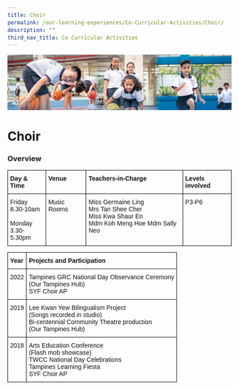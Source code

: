 ```yaml
---
title: Choir
permalink: /our-learning-experiences/Co-Curricular-Activities/Choir/
description: ""
third_nav_title: Co Curricular Activities
---
```

![](/images/Our%20Learning%20Experiences.jpg)

Choir
=====

### **Overview**

<style type="text/css">
.tg  {border-collapse:collapse;border-spacing:0;}
.tg td{border-color:black;border-style:solid;border-width:1px;font-family:Arial, sans-serif;font-size:14px;
  overflow:hidden;padding:10px 5px;word-break:normal;}
.tg th{border-color:black;border-style:solid;border-width:1px;font-family:Arial, sans-serif;font-size:14px;
  font-weight:normal;overflow:hidden;padding:10px 5px;word-break:normal;}
.tg .tg-clkh{color:#121212;font-weight:bold;text-align:left;vertical-align:top}
.tg .tg-kk00{color:#121212;text-align:left;vertical-align:top}
</style>
<table class="tg">
<thead>
  <tr>
    <th class="tg-clkh">Day &amp; Time</th>
    <th class="tg-clkh">Venue</th>
    <th class="tg-clkh">Teachers-in-Charge</th>
    <th class="tg-clkh">Levels involved</th>
  </tr>
</thead>
<tbody>
  <tr>
    <td class="tg-kk00">Friday<br>8.30-10am<br><br>Monday<br>3.30-5.30pm</td>
    <td class="tg-kk00">Music Rooms</td>
    <td class="tg-kk00">Miss Germaine Ling <br>Mrs Tan Shee Cher <br>Miss Kwa Shaur En <br>Mdm Koh Meng Hoe Mdm Sally Neo </td>
    <td class="tg-kk00">P3-P6</td>
  </tr>
</tbody>
</table>

<style type="text/css">
.tg  {border-collapse:collapse;border-spacing:0;}
.tg td{border-color:black;border-style:solid;border-width:1px;font-family:Arial, sans-serif;font-size:14px;
  overflow:hidden;padding:10px 5px;word-break:normal;}
.tg th{border-color:black;border-style:solid;border-width:1px;font-family:Arial, sans-serif;font-size:14px;
  font-weight:normal;overflow:hidden;padding:10px 5px;word-break:normal;}
.tg .tg-clkh{color:#121212;font-weight:bold;text-align:left;vertical-align:top}
.tg .tg-kk00{color:#121212;text-align:left;vertical-align:top}
</style>
<table class="tg">
<thead>
  <tr>
    <th class="tg-clkh">Year</th>
    <th class="tg-clkh">Projects and Participation</th>
  </tr>
</thead>
<tbody>
  <tr>
    <td class="tg-kk00">2022</td>
    <td class="tg-kk00">Tampines GRC National Day Observance Ceremony <br>(Our Tampines Hub)<br>SYF Choir AP</td>
  </tr>
  <tr>
    <td class="tg-kk00">2019</td>
    <td class="tg-kk00">Lee Kwan Yew Bilingualism Project<br>(Songs recorded in studio)<br>Bi-centennial Community Theatre production<br>(Our Tampines Hub)</td>
  </tr>
  <tr>
    <td class="tg-kk00">2018</td>
    <td class="tg-kk00">Arts Education Conference<br>(Flash mob showcase)<br>TWCC National Day Celebrations<br>Tampines Learning Fiesta<br>SYF Choir AP</td>
  </tr>
</tbody>
</table>